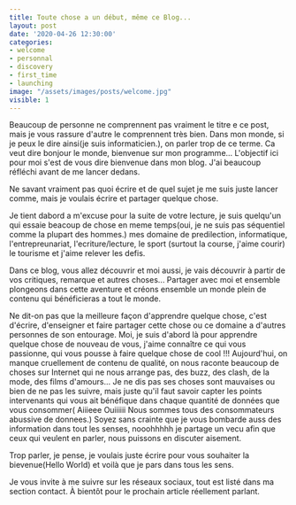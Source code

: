 ```yaml
---
title: Toute chose a un début, même ce Blog...
layout: post
date: '2020-04-26 12:30:00'
categories:
- welcome
- personnal
- discovery
- first_time
- launching
image: "/assets/images/posts/welcome.jpg"
visible: 1
---
```


Beaucoup de personne ne comprennent pas vraiment le titre e ce post, mais je vous rassure d'autre le comprennent très bien. Dans mon monde, si je peux le dire ainsi(je suis informaticien.), on parler trop de ce terme. Ca veut dire bonjour le monde, bienvenue sur mon programme... L'objectif ici pour moi s'est de vous dire bienvenue dans mon blog. J'ai beaucoup réfléchi avant de me lancer dedans. 

Ne savant vraiment pas quoi écrire et de quel sujet je me suis juste  lancer comme, mais je voulais écrire et partager quelque chose.


Je tient dabord a m'excuse pour la suite de votre lecture, je suis quelqu'un qui essaie beacoup de chose en meme temps(oui, je ne suis pas séquentiel comme la plupart des hommes.) mes domaine de predilection, informatique, l'entrepreunariat, l'ecriture/lecture, le sport (surtout la course, j'aime courir) le tourisme et j'aime relever les defis.

Dans ce blog, vous allez découvrir et moi aussi, je vais découvrir à partir de vos critiques, remarque et autres choses... Partager avec moi et ensemble plongeons dans cette aventure et créons  ensemble un monde plein de contenu qui bénéficieras a tout le monde. 

Ne dit-on pas que la meilleure façon d'apprendre quelque chose, c'est  d'écrire, d'enseigner et faire partager cette chose ou ce domaine a  d'autres personnes de son entourage. Moi, je suis d'abord là pour apprendre quelque chose de nouveau de vous, j'aime  connaître ce qui vous passionne, qui vous pousse à faire quelque chose  de cool !!!  Aujourd'hui, on manque cruellement de contenu de qualité, on nous  raconte beaucoup de choses sur Internet qui ne nous arrange pas, des  buzz, des clash, de la mode, des films d'amours... Je ne dis pas ses choses sont mauvaises ou bien de ne pas les suivre, mais juste qu'il faut savoir capter les points intervenants qui vous ait bénéfique dans chaque quantité de données que vous consommer( Aiiieee Ouiiiiii Nous sommes tous des consommateurs abussive de donnees.) Soyez sans crainte que je vous bombarde auss des information dans tout les senses, nooohhhhh je partage un vecu afin que ceux qui veulent en parler, nous puissons en discuter aisement.


Trop parler, je pense, je voulais juste écrire pour vous souhaiter la bievenue(Hello World) et voilà que je pars dans tous les sens. 

Je vous invite à me suivre sur les réseaux sociaux, tout est listé dans ma section contact. À bientôt pour le prochain article réellement parlant.